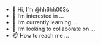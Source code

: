 - 👋 Hi, I’m @hh6hh003s
- 👀 I’m interested in ...
- 🌱 I’m currently learning ...
- 💞️ I’m looking to collaborate on ...
- 📫 How to reach me ...

<!---
hh6hh003s/hh6hh003s is a ✨ special ✨ repository because its `README.md` (this file) appears on your GitHub profile.
You can click the Preview link to take a look at your changes.
--->
